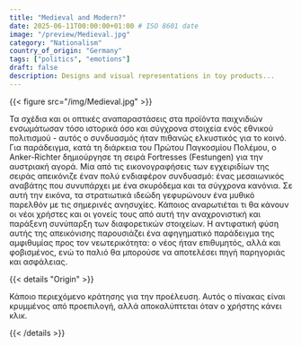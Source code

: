 ```yaml
---
title: "Medieval and Modern?"
date: 2025-06-11T00:00:00+01:00 # ISO 8601 date
image: "/preview/Medieval.jpg"
category: "Nationalism"
country_of_origin: "Germany"
tags: ["politics", "emotions"]
draft: false
description: Designs and visual representations in toy products...
---
```




{{< figure src="/img/Medieval.jpg" >}}

Τα σχέδια και οι οπτικές αναπαραστάσεις στα προϊόντα παιχνιδιών ενσωμάτωσαν τόσο ιστορικά όσο και σύγχρονα στοιχεία ενός εθνικού πολιτισμού - αυτός ο συνδυασμός ήταν πιθανώς ελκυστικός για το κοινό. Για παράδειγμα, κατά τη διάρκεια του Πρώτου Παγκοσμίου Πολέμου, ο Anker-Richter δημιούργησε τη σειρά Fortresses (Festungen) για την αυστριακή αγορά. Μία από τις εικονογραφήσεις των εγχειριδίων της σειράς απεικόνιζε έναν πολύ ενδιαφέρον συνδυασμό: ένας μεσαιωνικός αναβάτης που συνυπάρχει με ένα σκυρόδεμα και τα σύγχρονα κανόνια. Σε αυτή την εικόνα, τα στρατιωτικά ιδεώδη γεφυρώνουν ένα μυθικό παρελθόν με τις σημερινές ανησυχίες. Κάποιος αναρωτιέται τι θα κάνουν οι νέοι χρήστες και οι γονείς τους από αυτή την αναχρονιστική και παράξενη συνύπαρξη των διαφορετικών στοιχείων. Η αντιφατική φύση αυτής της απεικόνισης παρουσιάζει ένα αφηγηματικό παράδειγμα της αμφιθυμίας προς τον νεωτερικότητα: ο νέος ήταν επιθυμητός, αλλά και φοβισμένος, ενώ το παλιό θα μπορούσε να αποτελέσει πηγή παρηγοριάς και ασφάλειας.

{{< details "Origin" >}}

Κάποιο περιεχόμενο κράτησης για την προέλευση. Αυτός ο πίνακας είναι κρυμμένος από προεπιλογή, αλλά αποκαλύπτεται όταν ο χρήστης κάνει κλικ.

{{< /details >}}

